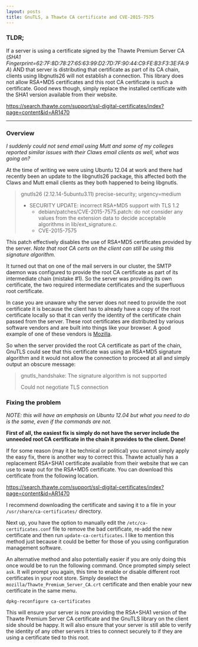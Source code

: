 ```yaml
---
layout: posts
title: GnuTLS, a Thawte CA certificate and CVE-2015-7575
---
```


### TLDR;
If a server is using a certificate signed by the Thawte Premium Server CA
(*SHA1
Fingerprint=62:7F:8D:78:27:65:63:99:D2:7D:7F:90:44:C9:FE:B3:F3:3E:FA:9A*) AND
that server is distributing that certificate as part of its CA chain, clients
using libgnutls26 will not establish a connection. This library does not allow
RSA+MD5 certificates and this root CA certificate is such a certificate. Good news
though, simply replace the installed certificate with the SHA1 version available from 
their website.

<a href='https://search.thawte.com/support/ssl-digital-certificates/index?page=content&id=AR1470' target="_blank">https://search.thawte.com/support/ssl-digital-certificates/index?page=content&id=AR1470</a>

-----------------------------------------------------------

### Overview

*I suddenly could not send email using Mutt and some of my colleges reported
similar issues with their Claws email clients as well, what was going on?*

At the time of writing we were using Ubuntu 12.04 at work and there had
recently been an update to the libgnutls26 package, this affected both the
Claws and Mutt email clients as they both happened to being libgnutls.

> gnutls26 (2.12.14-5ubuntu3.11) precise-security; urgency=medium
>
>  * SECURITY UPDATE: incorrect RSA+MD5 support with TLS 1.2
>    - debian/patches/CVE-2015-7575.patch: do not consider any values from
>      the extension data to decide acceptable algorithms in
>      lib/ext_signature.c.
>    - CVE-2015-7575

This patch effectively disables the use of RSA+MD5 certificates provided by the
server. *Note that root CA certs on the client can still be using this
signature algorithm.*

It turned out that on one of the mail servers in our cluster, the SMTP daemon
was configured to provide the root CA certificate as part of its intermediate
chain (mistake #1). So the server was providing its own certificate, the two
required intermediate certificates and the superfluous root certificate.

In case you are unaware why the server does not need to provide the root
certificate it is because the client has to already have a copy of the root
certificate locally so that it can verify the identity of the certificate chain
passed from the server. These root certificates are distributed by various
software vendors and are built into things like your browser. A good example of
one of these vendors is
<a href='https://www.mozilla.org/en-US/about/governance/policies/security-group/certs/' target='_blank'>Mozilla</a>.

So when the server provided the root CA certificate as part of the chain,
GnuTLS could see that this certificate was using an RSA+MD5 signature algorithm
and it would not allow the connection to proceed at all and simply output an
obscure message:

> gnutls_handshake: The signature algorithm is not supported
>
> Could not negotiate TLS connection

### Fixing the problem
*NOTE: this will have an emphasis on Ubuntu 12.04 but what you need to do is the same, even if the commands are not.*

**First of all, the easiest fix is simply do not have the server include the
unneeded root CA certificate in the chain it provides to the client. Done!**

If for some reason (may it be technical or political) you cannot simply apply
the easy fix, there is another way to correct this. Thawte actually has a
replacement RSA+SHA1 certificate available from their website that we can use
to swap out for the RSA+MD5 certificate. You can download this certificate from
the following location.

<a href='https://search.thawte.com/support/ssl-digital-certificates/index?page=content&id=AR1470' target="_blank">https://search.thawte.com/support/ssl-digital-certificates/index?page=content&id=AR1470</a>

I recommend downloading the certificate and saving it to a file in your
`/usr/share/ca-certificates/` directory.

Next up, you have the option to manually edit the `/etc/ca-certificates.conf`
file to remove the bad certificate, re-add the new certificate and then run
`update-ca-certificates`. I like to mention this method just because it could
be better for those of you using configuration management software.

An alternative method and also potentially easier if you are only doing this
once would be to run the following command. Once prompted simply select `ask`.
It will prompt you again, this time to enable or disable different root
certificates in your root store. Simply deselect the
`mozilla/Thawte_Premium_Server_CA.crt` certificate and then enable your new
certificate in the same menu.

    dpkg-reconfigure ca-certificates

This will ensure your server is now providing the RSA+SHA1 version of the
Thawte Premium Server CA certificate and the GnuTLS library on the client side
should be happy. It will also ensure that your server is still able to verify
the identity of any other servers it tries to connect securely to if they are
using a certificate tied to this root.


